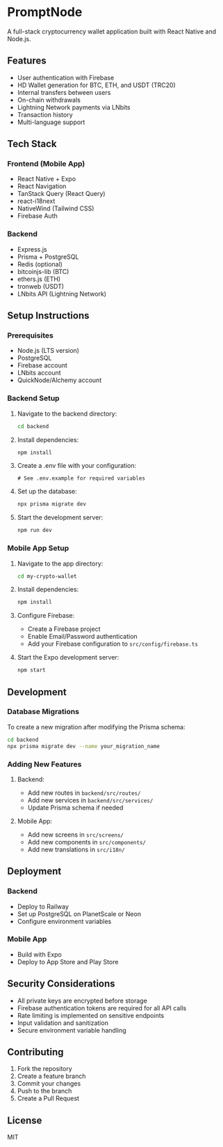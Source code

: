 # PromptNode


A full-stack cryptocurrency wallet application built with React Native and Node.js.

## Features

- User authentication with Firebase
- HD Wallet generation for BTC, ETH, and USDT (TRC20)
- Internal transfers between users
- On-chain withdrawals
- Lightning Network payments via LNbits
- Transaction history
- Multi-language support

## Tech Stack

### Frontend (Mobile App)
- React Native + Expo
- React Navigation
- TanStack Query (React Query)
- react-i18next
- NativeWind (Tailwind CSS)
- Firebase Auth

### Backend
- Express.js
- Prisma + PostgreSQL
- Redis (optional)
- bitcoinjs-lib (BTC)
- ethers.js (ETH)
- tronweb (USDT)
- LNbits API (Lightning Network)

## Setup Instructions

### Prerequisites
- Node.js (LTS version)
- PostgreSQL
- Firebase account
- LNbits account
- QuickNode/Alchemy account

### Backend Setup

1. Navigate to the backend directory:
   ```bash
   cd backend
   ```

2. Install dependencies:
   ```bash
   npm install
   ```

3. Create a .env file with your configuration:
   ```
   # See .env.example for required variables
   ```

4. Set up the database:
   ```bash
   npx prisma migrate dev
   ```

5. Start the development server:
   ```bash
   npm run dev
   ```

### Mobile App Setup

1. Navigate to the app directory:
   ```bash
   cd my-crypto-wallet
   ```

2. Install dependencies:
   ```bash
   npm install
   ```

3. Configure Firebase:
   - Create a Firebase project
   - Enable Email/Password authentication
   - Add your Firebase configuration to `src/config/firebase.ts`

4. Start the Expo development server:
   ```bash
   npm start
   ```

## Development

### Database Migrations

To create a new migration after modifying the Prisma schema:

```bash
cd backend
npx prisma migrate dev --name your_migration_name
```

### Adding New Features

1. Backend:
   - Add new routes in `backend/src/routes/`
   - Add new services in `backend/src/services/`
   - Update Prisma schema if needed

2. Mobile App:
   - Add new screens in `src/screens/`
   - Add new components in `src/components/`
   - Add new translations in `src/i18n/`

## Deployment

### Backend
- Deploy to Railway
- Set up PostgreSQL on PlanetScale or Neon
- Configure environment variables

### Mobile App
- Build with Expo
- Deploy to App Store and Play Store

## Security Considerations

- All private keys are encrypted before storage
- Firebase authentication tokens are required for all API calls
- Rate limiting is implemented on sensitive endpoints
- Input validation and sanitization
- Secure environment variable handling

## Contributing

1. Fork the repository
2. Create a feature branch
3. Commit your changes
4. Push to the branch
5. Create a Pull Request

## License

MIT 
